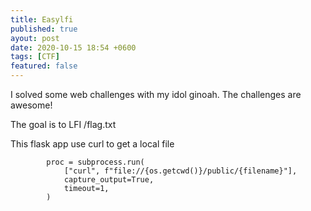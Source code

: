 ```yaml
---
title: Easylfi
published: true
ayout: post
date: 2020-10-15 18:54 +0600
tags: [CTF]
featured: false
---
```


I solved some web challenges with my idol ginoah. The challenges are awesome!


The goal is to LFI /flag.txt

This flask app use curl to get a local file

```code
        proc = subprocess.run(
            ["curl", f"file://{os.getcwd()}/public/{filename}"],
            capture_output=True,
            timeout=1,
        )
```
